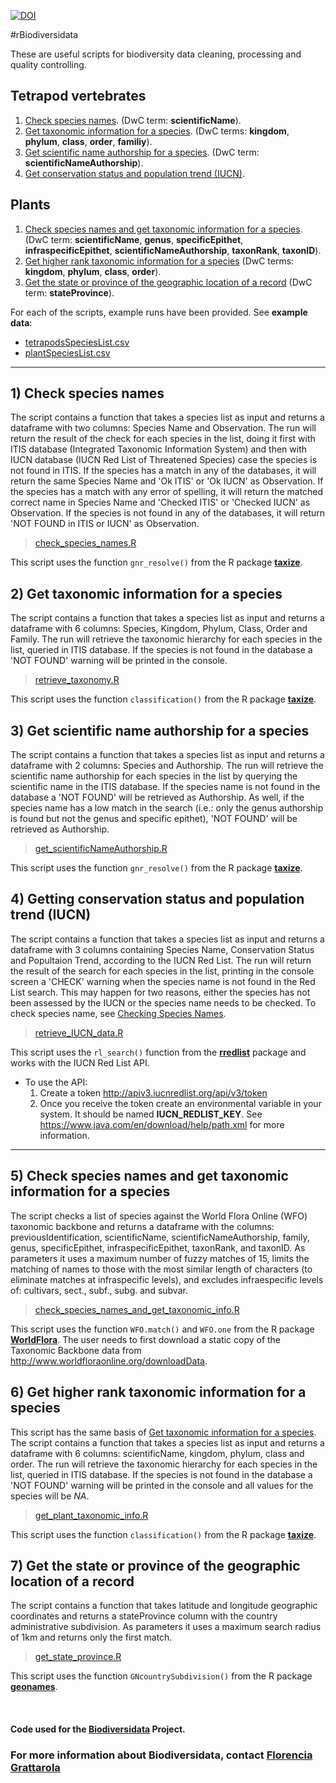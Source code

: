 

[![DOI](https://zenodo.org/badge/DOI/10.5281/zenodo.3093998.svg)](https://doi.org/10.5281/zenodo.3093998)


#rBiodiversidata

These are useful scripts for biodiversity data cleaning, processing and
quality controlling.


## Tetrapod vertebrates

1.  [Check species names](#check-species-names). (DwC term: **scientificName**).
2.  [Get taxonomic information for a species](#get-taxonomic-information-for-a-species). (DwC terms: **kingdom**, **phylum**, **class**, **order**, **familiy**).
3.  [Get scientific name authorship for a species](#get-scientific-name-authorship-for-a-species). (DwC term: **scientificNameAuthorship**).
4.  [Get conservation status and population trend (IUCN)](#getting-conservation-status-and-population-trend-iucn).


## Plants

1.  [Check species names and get taxonomic information for a species](#check-species-names-and-get-taxonomic-information-for-a-species). (DwC term: **scientificName**, **genus**, **specificEpithet**, **infraspecificEpithet**, **scientificNameAuthorship**, **taxonRank**, **taxonID**).
2.  [Get higher rank taxonomic information for a     species](#get-higher-rank-taxonomic-information-for-a-species) (DwC terms: **kingdom**, **phylum**, **class**, **order**).
3.  [Get the state or province of the geographic location of a record](#get-the-state-or-province-of-the-geographic-location-of-a-record) (DwC term: **stateProvince**).


For each of the scripts, example runs have been provided. See **example data**:  
- [tetrapodsSpeciesList.csv](tetrapodsSpeciesList.csv)  
- [plantSpeciesList.csv](plantSpeciesList.csv)

---

## 1) Check species names

The script contains a function that takes a species list as input and returns a dataframe with two columns: Species Name and Observation. The run will return the result of the check for each species in the list, doing it first with ITIS database (Integrated Taxonomic Information System) and then with IUCN database (IUCN Red List of Threatened Species) case the species is not found in ITIS. If the species has a match in any of the databases, it will return the same Species Name and 'Ok ITIS' or 'Ok IUCN' as Observation. If the species has a match with any error of spelling, it will return the matched correct name in Species Name and 'Checked ITIS' or 'Checked IUCN' as Observation. If the species is not found in any of the databases, it will return 'NOT FOUND in ITIS or IUCN' as Observation.

> [check_species_names.R](check_species_names.R)

This script uses the function `gnr_resolve()` from the R package [**taxize**](https://github.com/ropensci/taxize).


## 2) Get taxonomic information for a species

The script contains a function that takes a species list as input and returns a dataframe with 6 columns: Species, Kingdom, Phylum, Class, Order and Family. The run will retrieve the taxonomic hierarchy for each species in the list, queried in ITIS database. If the species is not found in the database a 'NOT FOUND' warning will be printed in the console.

> [retrieve_taxonomy.R](retrieve_taxonomy.R)

This script uses the function `classification()` from the R package [**taxize**](https://github.com/ropensci/taxize).


## 3) Get scientific name authorship for a species

The script contains a function that takes a species list as input and returns a dataframe with 2 columns: Species and Authorship. The run will retrieve the scientific name authorship for each species in the list by querying the scientific name in the ITIS database. If the species name is not found in the database a 'NOT FOUND' will be retrieved as Authorship. As well, if the species name has a low match in the search (i.e.: only the genus authorship is found but not the genus and specific epithet), 'NOT FOUND' will be retrieved as Authorship.

> [get_scientificNameAuthorship.R](get_scientificNameAuthorship.R)

This script uses the function `gnr_resolve()` from the R package [**taxize**](https://github.com/ropensci/taxize).


## 4) Getting conservation status and population trend (IUCN)

The script contains a function that takes a species list as input and returns a dataframe with 3 columns containing Species Name, Conservation Status and Popultaion Trend, according to the IUCN Red List. The run will return the result of the search for each species in the list, printing in the console screen a 'CHECK' warning when the species name is not found in the Red List search. This may happen for two reasons, either the species has not been assessed by the IUCN or the species name needs to be checked. To check species name, see [Checking Species Names](#2-checking-species-names).

> [retrieve_IUCN_data.R](retrieve_IUCN_data.R)

This script uses the `rl_search()` function from the [**rredlist**](https://CRAN.R-project.org/package=rredlist) package and works with the IUCN Red List API.

- To use the API:
  1. Create a token http://apiv3.iucnredlist.org/api/v3/token
  2. Once you receive the token create an environmental variable in your system. It should be named **IUCN_REDLIST_KEY**. See https://www.java.com/en/download/help/path.xml for more information. 

---

## 5) Check species names and get taxonomic information for a species

The script checks a list of species against the World Flora Online (WFO) taxonomic backbone and returns a dataframe with the columns: previousIdentification, scientificName, scientificNameAuthorship, family, genus, specificEpithet, infraspecificEpithet, taxonRank, and taxonID. As parameters it uses a maximum number of fuzzy matches of 15, limits the matching of names to those with the most similar length of characters (to eliminate matches at infraspecific levels), and excludes infraespecific levels of: cultivars, sect., subf., subg. and subvar. 

> [check_species_names_and_get_taxonomic_info.R](check_species_names_and_get_taxonomic_info.R)

This script uses the function `WFO.match()` and `WFO.one` from the R package [**WorldFlora**](https://cran.r-project.org/package=WorldFlora). The user needs to first download a static copy of the Taxonomic Backbone data from http://www.worldfloraonline.org/downloadData.


## 6) Get higher rank taxonomic information for a species  

This script has the same basis of [Get taxonomic information for a species](#get-taxonomic-information-for-a-species). 
The script contains a function that takes a species list as input and returns a dataframe with 6 columns: scientificName, kingdom, phylum, class and order. The run will retrieve the taxonomic hierarchy for each species in the list, queried in ITIS database. If the species is not found in the database a 'NOT FOUND' warning will be printed in the console and all values for the species will be *NA*.

> [get_plant_taxonomic_info.R](get_plant_taxonomic_info.R)

This script uses the function `classification()` from the R package [**taxize**](https://github.com/ropensci/taxize).


## 7) Get the state or province of the geographic location of a record  

The script contains a function that takes latitude and longitude geographic coordinates and returns a stateProvince column with the country administrative subdivision.  As parameters it uses a maximum search radius of 1km and returns only the first match. 

> [get_state_province.R](check_species_names.R)

This script uses the function `GNcountrySubdivision()` from the R package [**geonames**](https://cran.r-project.org/web/packages/geonames/).

<br>

#### Code used for the [Biodiversidata](https://biodiversidata.org) Project.

### For more information about Biodiversidata, contact [Florencia Grattarola](mailto:flograttarola@gmail.com)